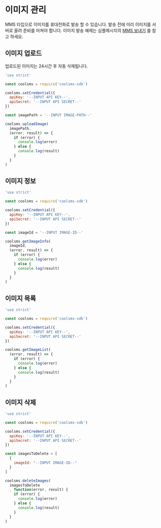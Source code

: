 # 이미지 관리

MMS 타입으로 이미지를 휴대전화로 발송 할 수 있습니다. 발송 전에 미리 이미지를 서버로 올려 준비를 마쳐야 합니다. 이미지 발송 예제는 심플메시지의 [MMS 보내기](simple-message.md#mms-보내기) 를 참고 하세요.

## 이미지 업로드

업로드된 이미지는 24시간 후 자동 삭제됩니다.

```javascript
'use strict'

const coolsms = require('coolsms-sdk')

coolsms.setCredential({
  apiKey: '--INPUT API KEY--',
  apiSecret: '--INPUT API SECRET--'
})

const imagePath = '--INPUT IMAGE-PATH--'

coolsms.uploadImage(
  imagePath,
  (error, result) => {
    if (error) {
      console.log(error)
    } else {
      console.log(result)
    }
  }
)
```

## 이미지 정보

```javascript
'use strict'

const coolsms = require('coolsms-sdk')

coolsms.setCredential({
  apiKey: '--INPUT API KEY--',
  apiSecret: '--INPUT API SECRET--'
})

const imageId = '--INPUT IMAGE-ID--'

coolsms.getImageInfo(
  imageId,
  (error, result) => {
    if (error) {
      console.log(error)
    } else {
      console.log(result)
    }
  }
)
```

## 이미지 목록

```javascript
'use strict'

const coolsms = require('coolsms-sdk')

coolsms.setCredential({
  apiKey: '--INPUT API KEY--',
  apiSecret: '--INPUT API SECRET--'
})

coolsms.getImageList(
  (error, result) => {
    if (error) {
      console.log(error)
    } else {
      console.log(result)
    }
  }
)
```

## 이미지 삭제

```javascript
'use strict'

const coolsms = require('coolsms-sdk')

coolsms.setCredential({
  apiKey: '--INPUT API KEY--',
  apiSecret: '--INPUT API SECRET--'
})

const imagesToDelete = [
  {
    imageId: "--INPUT IMAGE-ID--"
  }
]

coolsms.deleteImages(
  imagesToDelete
  , function(error, result) {
    if (error) {
      console.log(error)
    } else {
      console.log(result)
    }
  }
)
```

